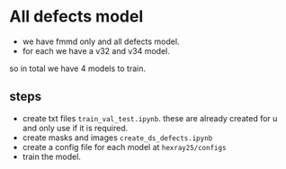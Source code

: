 # All defects model
- we have fmmd only and all defects model.
- for each we have a v32 and v34 model.

so in total we have 4 models to train. 

## steps
- create txt files `train_val_test.ipynb`. these are already created for u and only use if it is required. 
- create masks and images `create_ds_defects.ipynb`
- create a config file for each model at `hexray25/configs`
- train the model.
